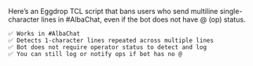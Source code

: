 Here’s an Eggdrop TCL script that bans users who send multiline single-character lines in #AlbaChat, even if the bot does not have @ (op) status.

    ✅ Works in #AlbaChat
    ✅ Detects 1-character lines repeated across multiple lines
    ✅ Bot does not require operator status to detect and log
    ✅ You can still log or notify ops if bot has no @
